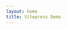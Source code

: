 ```yaml
---
layout: home
title: Vitepress Demo
---
```

<HomeContent/>

<script setup lang="ts">
  import HomeContent from './.vitepress/theme/components/home.vue'
</script>
